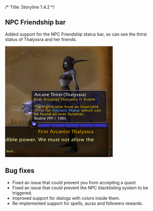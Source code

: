 /*
Title: Storyline 1.4.2
*/

## NPC Friendship bar

Added support for the NPC Friendship status bar, so can see the thirst status of Thalyssra and her friends.

![You can now see Thalyssra's thirst](storyline_1_4_2.png)

## Bug fixes

- Fixed an issue that could prevent you from accepting a quest.
- Fixed an issue that could prevent the NPC blacklisting system to be triggered.
- Improved support for dialogs with colors inside them.
- Re-implemented support for spells, auras and followers rewards.
